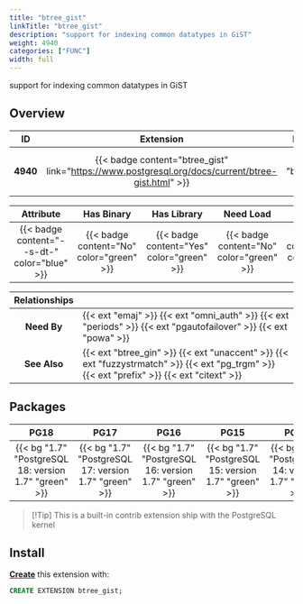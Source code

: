 ```yaml
---
title: "btree_gist"
linkTitle: "btree_gist"
description: "support for indexing common datatypes in GiST"
weight: 4940
categories: ["FUNC"]
width: full
---
```


support for indexing common datatypes in GiST


## Overview

|    ID    | Extension |  Package   | Version |        Category        |           License            |       Language       |
|:--------:|:---------:|:----------:|:-------:|:----------------------:|:----------------------------:|:--------------------:|
| **4940** | {{< badge content="btree_gist" link="https://www.postgresql.org/docs/current/btree-gist.html" >}} | {{< ext "btree_gist" >}} | `1.7` | {{< category "FUNC" >}} | {{< license "PostgreSQL" >}} | {{< language "C" >}} |


|  Attribute | Has Binary | Has Library | Need Load | Has DDL | Relocatable | Trusted |
|:----------:|:----------:|:-----------:|:---------:|:-------:|:-----------:|:-------:|
| {{< badge content="--s-dt-" color="blue" >}} | {{< badge content="No" color="green" >}} | {{< badge content="Yes" color="green" >}} | {{< badge content="No" color="green" >}} | {{< badge content="Yes" color="green" >}} | {{< badge content="no" color="red" >}} | {{< badge content="yes" color="green" >}} |


| **Relationships** |   |
|:-----------------:|:----|
|    **Need By**    | {{< ext "emaj" >}} {{< ext "omni_auth" >}} {{< ext "periods" >}} {{< ext "pgautofailover" >}} {{< ext "powa" >}} |
|   **See Also**    | {{< ext "btree_gin" >}} {{< ext "unaccent" >}} {{< ext "fuzzystrmatch" >}} {{< ext "pg_trgm" >}} {{< ext "prefix" >}} {{< ext "citext" >}} |


## Packages

| **PG18** | **PG17** | **PG16** | **PG15** | **PG14** | **PG13** |
|:--------:|:--------:|:--------:|:--------:|:--------:|:--------:|
| {{< bg "1.7" "PostgreSQL 18: version 1.7" "green" >}} | {{< bg "1.7" "PostgreSQL 17: version 1.7" "green" >}} | {{< bg "1.7" "PostgreSQL 16: version 1.7" "green" >}} | {{< bg "1.7" "PostgreSQL 15: version 1.7" "green" >}} | {{< bg "1.7" "PostgreSQL 14: version 1.7" "green" >}} | {{< bg "1.7" "PostgreSQL 13: version 1.7" "green" >}} |

> [!Tip] This is a built-in contrib extension ship with the PostgreSQL kernel


## Install

[**Create**](https://ext.pgsty.com/usage/create) this extension with:

```sql
CREATE EXTENSION btree_gist;
```
